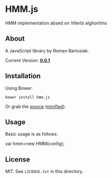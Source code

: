 # HMM.js

HMM implementation absed on Viterbi alghoritms

## About

A JavaScript library by Roman Bartusiak.

Current Version: **[0.0.1](https://github.com/riomus/HMM.js/tree/v0.0.1)**

## Installation

Using Bower:

    bower install hmm.js

Or grab the [source](https://github.com/riomus/HMM.js/dist/HMM.js) ([minified](https://github.com/riomus/HMM.js/dist/HMM.min.js)).

## Usage

Basic usage is as follows:

  var hmm=new HMM(config);

## License

MIT. See `LICENSE.txt` in this directory.
